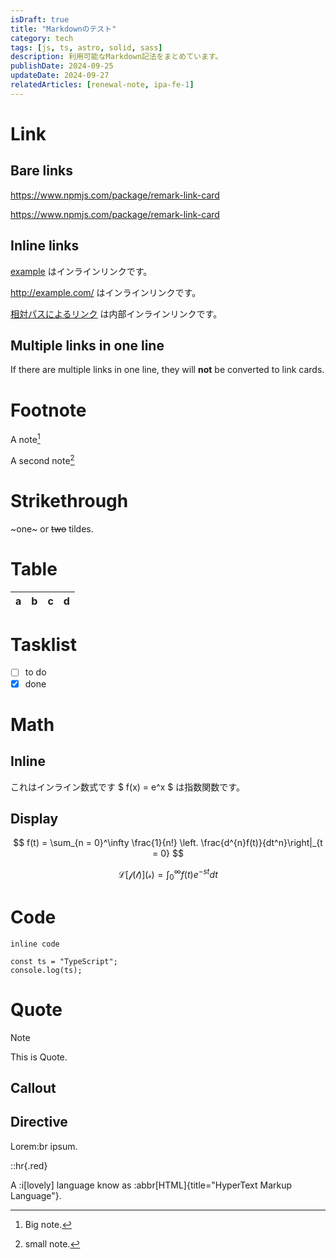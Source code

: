 ```yaml
---
isDraft: true
title: "Markdownのテスト"
category: tech
tags: [js, ts, astro, solid, sass]
description: 利用可能なMarkdown記法をまとめています。
publishDate: 2024-09-25
updateDate: 2024-09-27
relatedArticles: [renewal-note, ipa-fe-1]
---
```


# Link

## Bare links

https://www.npmjs.com/package/remark-link-card

<https://www.npmjs.com/package/remark-link-card>

## Inline links

[example](http://example.com/) はインラインリンクです。

http://example.com/ はインラインリンクです。

[相対パスによるリンク](/blog/articles/renewal-note) は内部インラインリンクです。

## Multiple links in one line

If there are multiple links in one line, they will **not** be converted to link cards.

# Footnote

A note[^1]

A second note[^2]

[^1]: Big note.
[^2]: small note.

# Strikethrough

~one~ or ~~two~~ tildes.

# Table

| a   | b   |   c |  d  |
| --- | :-- | --: | :-: |

# Tasklist

- [ ] to do
- [x] done

# Math

## Inline

これはインライン数式です $ f(x) = e^x $ は指数関数です。

## Display

$$
f(t) = \sum_{n = 0}^\infty \frac{1}{n!} \left. \frac{d^{n}f(t)}{dt^n}\right|_{t = 0}
$$

$$
\mathcal{L[f(t)](s)} = \int_0^\infty f(t)e^{-st} dt
$$

# Code

`inline code`

```ts:outline
const ts = "TypeScript";
console.log(ts);
```

# Quote

> [!NOTE]
> This
> is
> Quote.

## Callout

## Directive

Lorem:br
ipsum.

::hr{.red}

A :i[lovely] language know as :abbr[HTML]{title="HyperText Markup Language"}.
